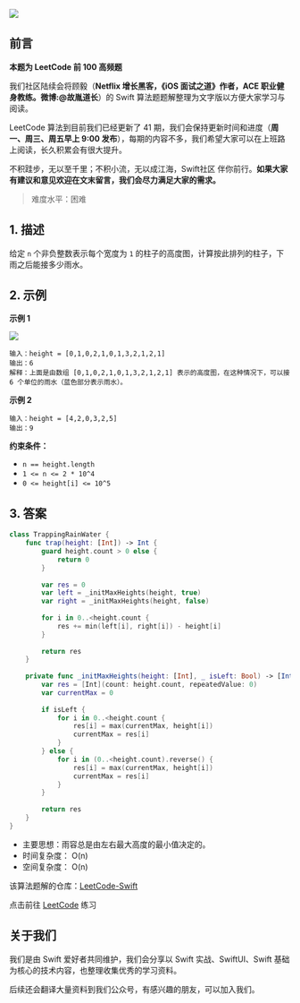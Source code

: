 ![](https://upload-images.jianshu.io/upload_images/2829694-8d80389416deefc4.png?imageMogr2/auto-orient/strip%7CimageView2/2/w/1240)

## 前言

**本题为 LeetCode 前 100 高频题**

我们社区陆续会将顾毅（**Netflix 增长黑客，《iOS 面试之道》作者，ACE 职业健身教练。微博:@故胤道长**）的 Swift 算法题题解整理为文字版以方便大家学习与阅读。

LeetCode 算法到目前我们已经更新了 41 期，我们会保持更新时间和进度（**周一、周三、周五早上 9:00 发布**），每期的内容不多，我们希望大家可以在上班路上阅读，长久积累会有很大提升。

不积跬步，无以至千里；不积小流，无以成江海，Swift社区 伴你前行。**如果大家有建议和意见欢迎在文末留言，我们会尽力满足大家的需求。**

> 难度水平：困难

## 1. 描述

给定 `n` 个非负整数表示每个宽度为 `1` 的柱子的高度图，计算按此排列的柱子，下雨之后能接多少雨水。

## 2. 示例

**示例 1**

![](https://files.mdnice.com/user/17787/aeddc90f-ab5d-4f92-99d9-8b4fc21ea838.png)

```
输入：height = [0,1,0,2,1,0,1,3,2,1,2,1]
输出：6
解释：上面是由数组 [0,1,0,2,1,0,1,3,2,1,2,1] 表示的高度图，在这种情况下，可以接 6 个单位的雨水（蓝色部分表示雨水）。 
```

**示例 2**

```
输入：height = [4,2,0,3,2,5]
输出：9
```

**约束条件：**

- `n == height.length`
- `1 <= n <= 2 * 10^4`
- `0 <= height[i] <= 10^5`

## 3. 答案

```swift
class TrappingRainWater {
    func trap(height: [Int]) -> Int {
        guard height.count > 0 else {
            return 0
        }
        
        var res = 0
        var left = _initMaxHeights(height, true)
        var right = _initMaxHeights(height, false)
        
        for i in 0..<height.count {
            res += min(left[i], right[i]) - height[i]
        }
        
        return res
    }
    
    private func _initMaxHeights(height: [Int], _ isLeft: Bool) -> [Int] {
        var res = [Int](count: height.count, repeatedValue: 0)
        var currentMax = 0
        
        if isLeft {
            for i in 0..<height.count {
                res[i] = max(currentMax, height[i])
                currentMax = res[i]
            }
        } else {
            for i in (0..<height.count).reverse() {
                res[i] = max(currentMax, height[i])
                currentMax = res[i]
            }
        }
        
        return res
    }
}
```

* 主要思想：雨容总是由左右最大高度的最小值决定的。
* 时间复杂度： O(n)
* 空间复杂度： O(n)

该算法题解的仓库：[LeetCode-Swift](https://github.com/soapyigu/LeetCode-Swift "LeetCode-Swift")

点击前往 [LeetCode](https://leetcode.com/problems/trapping-rain-water/ "LeetCode") 练习

## 关于我们

我们是由 Swift 爱好者共同维护，我们会分享以 Swift 实战、SwiftUI、Swift 基础为核心的技术内容，也整理收集优秀的学习资料。

后续还会翻译大量资料到我们公众号，有感兴趣的朋友，可以加入我们。
